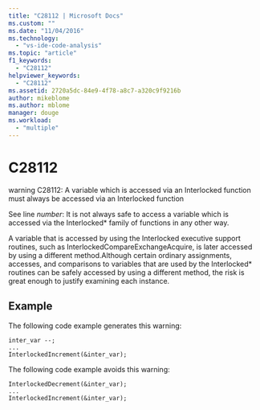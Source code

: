 ```yaml
---
title: "C28112 | Microsoft Docs"
ms.custom: ""
ms.date: "11/04/2016"
ms.technology: 
  - "vs-ide-code-analysis"
ms.topic: "article"
f1_keywords: 
  - "C28112"
helpviewer_keywords: 
  - "C28112"
ms.assetid: 2720a5dc-84e9-4f78-a8c7-a320c9f9216b
author: mikeblome
ms.author: mblome
manager: douge
ms.workload: 
  - "multiple"
---
```

# C28112
warning C28112: A variable which is accessed via an Interlocked function must always be accessed via an Interlocked function  
  
 See line *number*: It is not always safe to access a variable which is accessed via the Interlocked* family of functions in any other way.  
  
 A variable that is accessed by using the Interlocked executive support routines, such as InterlockedCompareExchangeAcquire, is later accessed by using a different method.Although certain ordinary assignments, accesses, and comparisons to variables that are used by the Interlocked* routines can be safely accessed by using a different method, the risk is great enough to justify examining each instance.  
  
## Example  
 The following code example generates this warning:  
  
```  
inter_var --;  
...  
InterlockedIncrement(&inter_var);  
```  
  
 The following code example avoids this warning:  
  
```  
InterlockedDecrement(&inter_var);  
...  
InterlockedIncrement(&inter_var);  
```